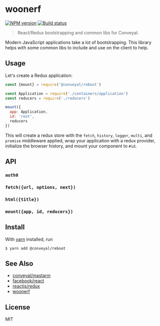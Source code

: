 # woonerf

[![NPM version][npm-image]][npm-url]
[![Build status][travis-image]][travis-url]

> React/Redux bootstrapping and common libs for Conveyal.

Modern JavaScript applications take a lot of bootstrapping. This library helps with some common libs to include and use on the client to help.

## Usage

Let's create a Redux application:

```js
const {mount} = require('@conveyal/reboot')

const Application = require('./containers/application')
const reducers = require('./reducers')

mount({
  app: Application,
  id: 'root',
  reducers
})
```

This will create a redux store with the `fetch`, `history`, `logger`, `multi`, and `promise` middleware applied, wrap your application with a redux provider, initialize the browser history, and mount your component to `#id`.

## API

### `auth0`

### `fetch({url, options, next})`

### `html({title})`

### `mount({app, id, reducers})`

## Install

With [yarn](https://yarnpkg.com/) installed, run

```
$ yarn add @conveyal/reboot
```

## See Also

- [conveyal/mastarm](https://github.com/conveyal/mastarm)
- [facebook/react](https://github.com/facebook/react)
- [reactjs/redux](https://github.com/reactjs/redux)
- [woonerf](https://en.wikipedia.org/wiki/Woonerf)

## License

MIT

[npm-image]: https://img.shields.io/npm/v/@conveyal/reboot.svg?maxAge=2592000&style=flat-square
[npm-url]: https://www.npmjs.com/package/@conveyal/reboot
[travis-image]: https://img.shields.io/travis/conveyal/reboot.svg?style=flat-square
[travis-url]: https://travis-ci.org/conveyal/reboot
